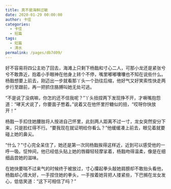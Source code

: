 ```yaml
---
title: 真不是海鲜过敏
date: 2020-01-29 00:00:00
author: 卡佳
categories: 
  - 卡佳
  - 短篇
tags: 
  - 短篇
  - 清水
permalink: /pages/db7d09/
---
```


好不容易将四公主劝了回去，海滩上只剩下杨戬和寸心二人，可那小龙还是紧张兮兮不敢靠近，抱着小手眼神在他身上转个不停，嘴里嘟嘟囔囔也不知在说些什么。杨戬想要上前去，刚迈出一步就看那丫头一个劲往后缩，他好气又好笑索性快走两步行至跟前，再一把抓住胳膊叫她无处可逃。

<!-- more -->

“不是说了没病嘛，你怎的还不信我呢？”丫头扭捏两下发现挣不开，才噘嘴抱怨道：“哮天犬说了，你要面子憋着。”说着又在他怀里拧糖似的扭，“哎呀你快放开！”

杨戬一手扣住她腰肢将人按进自己怀里，此刻两人距离不过一寸，龙女突然安分下来，只是脸红得不行。“要我现在就证明给你看么？”他缓缓凑上前去，眼见着就要碰上她的鼻尖。

“什么？”寸心完全呆住了，她还是第一次同杨戬挨得这样近，近到可以感受他的一呼一吸。怔忡间，他已经低头贴上她的唇瓣轻轻摩挲着，杨戬吻得温柔，像是在细细品尝她的滋味。

在她快要喘不过来气的时候终于被放过，寸心攥起拳头敲她肩膀却不敢抬头看他，杨戬却心情大好，一手捏住她的拳头，一手按着她背把人搂紧些，下巴搁在龙女发心，低低笑道：“这下可相信了吗？”​​​​
